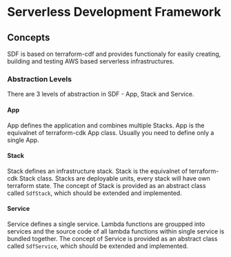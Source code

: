 # Serverless Development Framework

## Concepts
SDF is based on terraform-cdf and provides functionaly for easily creating, building
and testing AWS based serverless infrastructures.

### Abstraction Levels

There are 3 levels of abstraction in SDF - App, Stack and Service.

#### App
App defines the application and combines multiple Stacks. App is the equivalnet of
terraform-cdk App class. Usually you need to define only a single App.

#### Stack
Stack defines an infrastructure stack. Stack is the equivalnet of terraform-cdk Stack
class. Stacks are deployable units, every stack will have own terraform state.
The concept of Stack is provided as an abstract class called `SdfStack`, which should
be extended and implemented.

#### Service
Service defines a single service. Lambda functions are groupped into services and
the source code of all lambda functions within single service is bundled together.
The concept of Service is provided as an abstract class called `SdfService`, which
should be extended and implemented.

